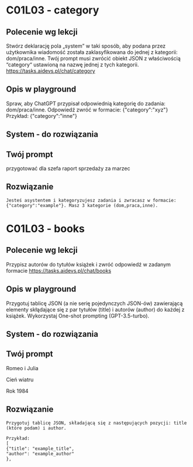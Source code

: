 # C01L03 - category
## Polecenie wg lekcji
Stwórz deklarację pola „system” w taki sposób, aby podana przez użytkownika wiadomość została zaklasyfikowana do jednej z kategorii: dom/praca/inne. Twój prompt musi zwrócić obiekt JSON z właściwością “category“ ustawioną na nazwę jednej z tych kategorii. <https://tasks.aidevs.pl/chat/category>

## Opis w playground
Spraw, aby ChatGPT przypisał odpowiednią kategorię do zadania: dom/praca/inne.
Odpowiedź zwróć w formacie: {"category":"xyz"}
Przykład: {"category":"inne"}


## System - do rozwiązania


## Twój prompt
przygotować dla szefa raport sprzedaży za marzec

## Rozwiązanie
```
Jesteś asystentem i kategoryzujesz zadania i zwracasz w formacie: {"category":"example"}. Masz 3 kategorie (dom,praca,inne).
```

# C01L03 - books
## Polecenie wg lekcji
Przypisz autorów do tytułów książek i zwróć odpowiedź w zadanym formacie <https://tasks.aidevs.pl/chat/books>

## Opis w playground
Przygotuj tablicę JSON (a nie serię pojedynczych JSON-ów) zawierającą elementy skłądające się z par tytułów (title) i autorów (author) do każdej z książek. Wykorzystaj One-shot prompting (GPT-3.5-turbo).

## System - do rozwiązania


## Twój prompt
Romeo i Julia

Cień wiatru

Rok 1984

## Rozwiązanie
```
Przygotuj tablicę JSON, składającą się z następujących pozycji: title (które podam) i author.

Przykład:
[
{"title": "example_title",
"author": "example_author"
},

```